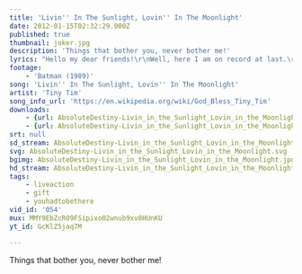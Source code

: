 ```yaml
---
title: 'Livin'' In The Sunlight, Lovin'' In The Moonlight'
date: 2012-01-15T02:32:29.000Z
published: true
thumbnail: joker.jpg
description: 'Things that bother you, never bother me!'
lyrics: "Hello my dear friends!\r\nWell, here I am on record at last.\r\nAnd it feels so wonderful to be here with you on my first album.\r\n\r\nI'm so happy!\r\nAHA! Happy go lucky me!\r\nI just go my way,\r\nliving everyday!\r\n\r\nI don't worry!\r\nWorrying don't agree,\r\nThings that bother you,\r\nnever bother me!\r\n\r\nThings that bother you,\r\nnever bother me\r\nI feel happy and fine!\r\nAHA!\r\nLiving in the sunlight,\r\nloving in the moonlight\r\nHaving a wonderful time!\r\n\r\nHaven't got a lot,\r\nI don't need a lot\r\nCoffee's only a dime\r\nLiving in the sunlight,\r\nloving in the moonlight,\r\nhaving a wonderful time!\r\n\r\nJust take it from me,\r\nI'm just as free as any daughter.\r\nI do what I like,\r\njust what I like,\r\nand how I love it!\r\n\r\nI'm right here to stay\r\nWhen I'm old and gray,\r\nI'll be right in my prime!\r\nLiving in the sunlight,\r\nloving in the moonlight,\r\nhaving a wonderful time!"
footage:
    - 'Batman (1989)'
song: 'Livin'' In The Sunlight, Lovin'' In The Moonlight'
artist: 'Tiny Tim'
song_info_url: 'https://en.wikipedia.org/wiki/God_Bless_Tiny_Tim'
downloads:
    - {url: AbsoluteDestiny-Livin_in_the_Sunlight_Lovin_in_the_Moonlight-480p.m4v, width: 848, height: 480, mimetype: video/mp4}
    - {url: AbsoluteDestiny-Livin_in_the_Sunlight_Lovin_in_the_Moonlight-720p.m4v, width: 1280, height: 720, mimetype: video/mp4}
srt: null
sd_stream: AbsoluteDestiny-Livin_in_the_Sunlight_Lovin_in_the_Moonlight-480p.m4v
svg: AbsoluteDestiny-Livin_in_the_Sunlight_Lovin_in_the_Moonlight.svg
bgimg: AbsoluteDestiny-Livin_in_the_Sunlight_Lovin_in_the_Moonlight.jpg
hd_stream: AbsoluteDestiny-Livin_in_the_Sunlight_Lovin_in_the_Moonlight-720p.m4v
tags:
    - liveaction
    - gift
    - youhadtobethere
vid_id: '054'
mux: MMY9EbZcRO9FSipixo02wnub9xv8HUnKU
yt_id: GcKlZ5jaq7M

---
```

Things that bother you, never bother me!